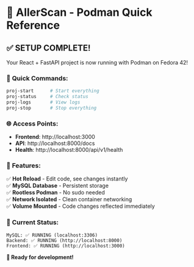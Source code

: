# 🎯 AllerScan - Podman Quick Reference

## ✅ **SETUP COMPLETE!**

Your React + FastAPI project is now running with Podman on Fedora 42!

### 🚀 **Quick Commands:**
```bash
proj-start      # Start everything
proj-status     # Check status  
proj-logs       # View logs
proj-stop       # Stop everything
```

### 🌐 **Access Points:**
- **Frontend**: http://localhost:3000
- **API**: http://localhost:8000/docs
- **Health**: http://localhost:8000/api/v1/health

### 🔧 **Features:**
✅ **Hot Reload** - Edit code, see changes instantly  
✅ **MySQL Database** - Persistent storage  
✅ **Rootless Podman** - No sudo needed  
✅ **Network Isolated** - Clean container networking  
✅ **Volume Mounted** - Code changes reflected immediately  

### 📱 **Current Status:**
```
MySQL: ✅ RUNNING (localhost:3306)
Backend: ✅ RUNNING (http://localhost:8000) 
Frontend: ✅ RUNNING (http://localhost:3000)
```

**🎉 Ready for development!**
